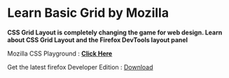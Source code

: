 # Learn Basic Grid by Mozilla

**CSS Grid Layout is completely changing the game for web design. Learn about CSS Grid Layout and the Firefox DevTools layout panel**

Mozilla CSS Playground : [**Click Here**](https://mozilladevelopers.github.io/playground/css-grid)

Get the latest firefox Developer Edition : [Download](https://www.mozilla.org/en-US/firefox/developer/?utm_source=moz-playground&utm_medium=referral&utm_content=bottom-cta)

